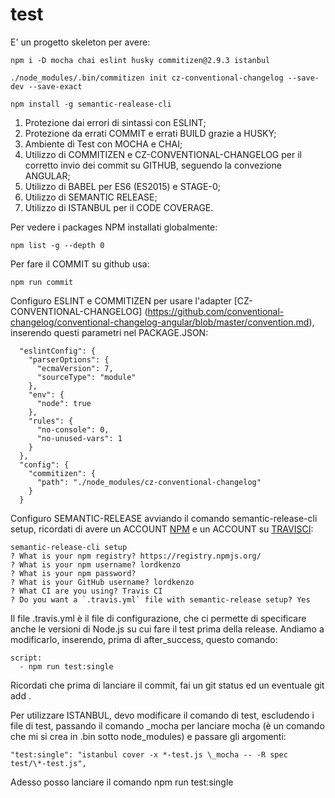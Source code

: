 # test

E' un progetto skeleton per avere:

```
npm i -D mocha chai eslint husky commitizen@2.9.3 istanbul

./node_modules/.bin/commitizen init cz-conventional-changelog --save-dev --save-exact

npm install -g semantic-realease-cli
```

1. Protezione dai errori di sintassi con ESLINT;
2. Protezione da errati COMMIT e errati BUILD grazie a HUSKY;
3. Ambiente di Test con MOCHA e CHAI;
4. Utilizzo di COMMITIZEN e CZ-CONVENTIONAL-CHANGELOG per il corretto invio dei commit su GITHUB, seguendo la convezione ANGULAR;
5. Utilizzo di BABEL per ES6 (ES2015) e STAGE-0;
6. Utilizzo di SEMANTIC RELEASE;
7. Utilizzo di ISTANBUL per il CODE COVERAGE.

Per vedere i packages NPM installati globalmente:

```
npm list -g --depth 0
```

Per fare il COMMIT su github usa:

```
npm run commit
```

Configuro ESLINT e COMMITIZEN per usare l'adapter [CZ-CONVENTIONAL-CHANGELOG] (https://github.com/conventional-changelog/conventional-changelog-angular/blob/master/convention.md), inserendo questi parametri nel PACKAGE.JSON:

```
  "eslintConfig": {
    "parserOptions": {
      "ecmaVersion": 7,
      "sourceType": "module"
    },
    "env": {
      "node": true
    },
    "rules": {
      "no-console": 0,
      "no-unused-vars": 1
    }
  },
  "config": {
    "commitizen": {
      "path": "./node_modules/cz-conventional-changelog"
    }
  }
```

Configuro SEMANTIC-RELEASE avviando il comando semantic-release-cli setup, ricordati di avere un ACCOUNT [NPM](https://www.npmjs.com/) e un ACCOUNT su [TRAVISCI](https://travis-ci.org):

```
semantic-release-cli setup
? What is your npm registry? https://registry.npmjs.org/
? What is your npm username? lordkenzo
? What is your npm password? 
? What is your GitHub username? lordkenzo
? What CI are you using? Travis CI
? Do you want a `.travis.yml` file with semantic-release setup? Yes
```

Il file .travis.yml è il file di configurazione, che ci permette di specificare anche le versioni di Node.js su cui fare il test prima della release. Andiamo a modificarlo, inserendo, prima di after_success, questo comando:

```
script:
  - npm run test:single
```

Ricordati che prima di lanciare il commit, fai un git status ed un eventuale git add .

Per utilizzare ISTANBUL, devo modificare il comando di test, escludendo i file di test, passando il comando _mocha per lanciare mocha (è un comando che mi si crea in .bin sotto node\_modules) e passare gli argomenti:

```
"test:single": "istanbul cover -x *-test.js \_mocha -- -R spec test/\*-test.js",
```

Adesso posso lanciare il comando npm run test:single